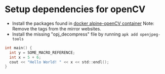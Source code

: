 # Setup dependencies for openCV

* Install the packages found in [docker alpine-openCV container](https://github.com/petronetto/opencv-alpine/blob/master/Dockerfile) 
Note: Remove the tags from the mirror websites.
* Install the missing "opj_decompress" file by running ```apk add openjpeg-tools```

```c
int main() {
  int y = SOME_MACRO_REFERENCE;
  int x = 5 + 6;
  cout << "Hello World! " << x << std::endl();
}
```
